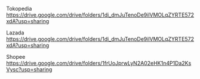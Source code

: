 Tokopedia
https://drive.google.com/drive/folders/1di_dmJuTenoDe9ilVMOLqZYRTE572xdA?usp=sharing

Lazada
https://drive.google.com/drive/folders/1di_dmJuTenoDe9ilVMOLqZYRTE572xdA?usp=sharing

Shopee
https://drive.google.com/drive/folders/1frUoJprwLyN2A02eHK1n4P1Da2KsVysc?usp=sharing
